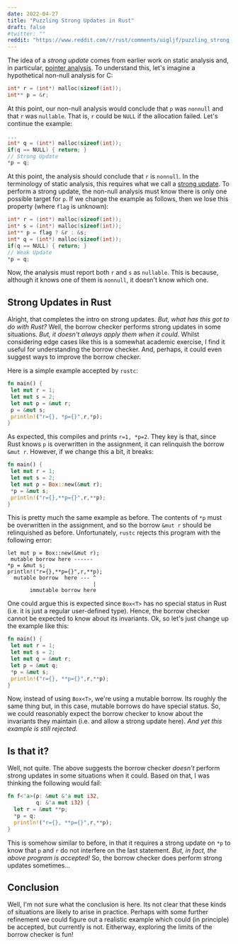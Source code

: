 ```yaml
---
date: 2022-04-27
title: "Puzzling Strong Updates in Rust"
draft: false
#twitter: ""
reddit: "https://www.reddit.com/r/rust/comments/uigljf/puzzling_strong_updates_in_rust/"
---
```


The idea of a _strong update_ comes from earlier work on static
analysis and, in particular, [pointer
analysis](https://en.wikipedia.org/wiki/Pointer_analysis).  To
understand this, let's imagine a hypothetical non-null analysis for C:

```c
int* r = (int*) malloc(sizeof(int));
int** p = &r;
```

At this point, our non-null analysis would conclude that `p` was
`nonnull` and that `r` was `nullable`.  That is, `r` could be `NULL` if the
allocation failed.  Let's continue the example:

```c
...
int* q = (int*) malloc(sizeof(int));
if(q == NULL) { return; }
// Strong Update
*p = q;
```

At this point, the analysis should conclude that `r` is `nonnull`.  In
the terminology of static analysis, this requires what we call a
[strong
update](https://stackoverflow.com/questions/13199335/can-someone-explain-what-are-strong-updates-and-give-an-example-which-illustrate).
To perform a strong update, the non-null analysis must know there is
only one possible target for `p`.  If we change the example as
follows, then we lose this property (where `flag` is unknown):

```c
int* r = (int*) malloc(sizeof(int));
int* s = (int*) malloc(sizeof(int));
int** p = flag ? &r : &s;
int* q = (int*) malloc(sizeof(int));
if(q == NULL) { return; }
// Weak Update
*p = q;
```

  Now, the analysis must report both `r` and `s` as `nullable`.  This
is because, although it knows one of them is `nonnull`, it doesn't
know which one.

## Strong Updates in Rust

Alright, that completes the intro on strong updates.  _But, what has
this got to do with Rust?_ Well, the borrow checker performs strong
updates in some situations.  _But, it doesn't always apply them when
it could_.  Whilst considering edge cases like this is a somewhat
academic exercise, I find it useful for understanding the borrow
checker.  And, perhaps, it could even suggest ways to improve the
borrow checker.

Here is a simple example accepted by `rustc`:

```Rust
fn main() {
 let mut r = 1;
 let mut s = 2;
 let mut p = &mut r;
 p = &mut s;
 println!("r={}, *p={}",r,*p);
} 
```

As expected, this compiles and prints `r=1, *p=2`.  They key is that,
since Rust knows `p` is overwritten in the assignment, it can
relinquish the borrow `&mut r`.  However, if we change this a bit, it
breaks:

```Rust
fn main() {
 let mut r = 1;
 let mut s = 2;
 let mut p = Box::new(&mut r);
 *p = &mut s;
 println!("r={},**p={}",r,**p);
}
```

This is pretty much the same example as before.  The contents of `*p`
must be overwritten in the assignment, and so the borrow `&mut r`
should be relinquished as before.  Unfortunately, `rustc` rejects this
program with the following error:

```
let mut p = Box::new(&mut r);
 mutable borrow here ------
*p = &mut s;
println!("r={},**p={}",r,**p);
  mutable borrow  here --- ^
                           |
       immutable borrow here
```

One could argue this is expected since `Box<T>` has no special status
in Rust (i.e. it is just a regular user-defined type).  Hence, the
borrow checker cannot be expected to know about its invariants.  Ok,
so let's just change up the example like this:

```Rust
fn main() {
 let mut r = 1;
 let mut s = 2;
 let mut q = &mut r;
 let p = &mut q;
 *p = &mut s;
 println!("r={}, **p={}",r,**p);
}
```

Now, instead of using `Box<T>`, we're using a mutable borrow.  Its
roughly the same thing but, in this case, mutable borrows do have
special status.  So, we could reasonably expect the borrow checker to
know about the invariants they maintain (i.e. and allow a strong
update here).  _And yet this example is still rejected._

## Is that it?

Well, not quite.  The above suggests the borrow checker _doesn't_
perform strong updates in some situations when it could.  Based on
that, I was thinking the following would fail:

```Rust
fn f<'a>(p: &mut &'a mut i32, 
         q: &'a mut i32) {
  let r = &mut **p;
  *p = q;
  println!("r={}, **p={}",r,**p);
}
```

This is somehow similar to before, in that it requires a strong update
on `*p` to know that `p` and `r` do not interfere on the last
statement.  _But, in fact, the above program is accepted!_ So, the
borrow checker does perform strong updates sometimes...

## Conclusion

Well, I'm not sure what the conclusion is here.  Its not clear that
these kinds of situations are likely to arise in practice.  Perhaps
with some further refinement we could figure out a realistic example
which could (in principle) be accepted, but currently is not.
Eitherway, exploring the limits of the borrow checker is fun!
